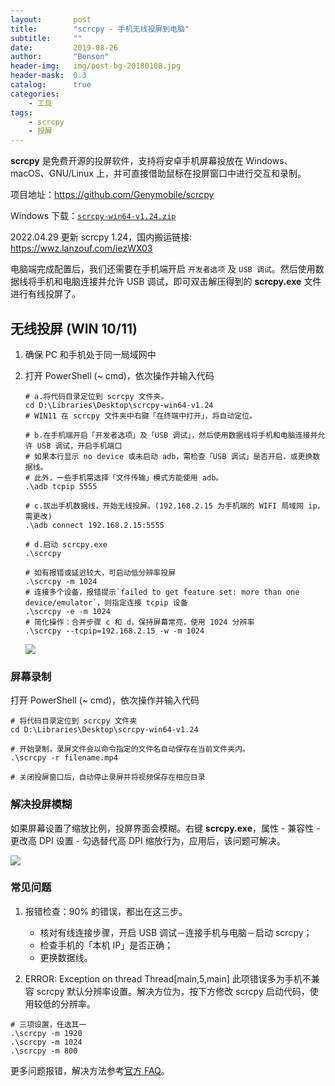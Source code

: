 ```yaml
---
layout:       post
title:        "scrcpy - 手机无线投屏到电脑"
subtitle:     ""
date:         2019-08-26
author:       "Benson"
header-img:   img/post-bg-20180108.jpg
header-mask:  0.3
catalog:      true
categories:
    - 工具
tags:
    - scrcpy
    - 投屏
---
```

**scrcpy** 是免费开源的投屏软件，支持将安卓手机屏幕投放在 Windows、macOS、GNU/Linux 上，并可直接借助鼠标在投屏窗口中进行交互和录制。

项目地址：<https://github.com/Genymobile/scrcpy>

Windows 下载：[`scrcpy-win64-v1.24.zip`](https://github.com/Genymobile/scrcpy/releases/download/v1.24/scrcpy-win64-v1.24.zip)

2022.04.29 更新 scrcpy 1.24，国内搬运链接: <https://wwz.lanzouf.com/iezWX03>

电脑端完成配置后，我们还需要在手机端开启 `开发者选项` 及 `USB 调试`。然后使用数据线将手机和电脑连接并允许 USB 调试，即可双击解压得到的 **scrcpy.exe** 文件进行有线投屏了。

## 无线投屏 (WIN 10/11)

1. 确保 PC 和手机处于同一局域网中
2. 打开 PowerShell (~ cmd)，依次操作并输入代码

    ```#PowerShell
    # a.将代码目录定位到 scrcpy 文件夹。
    cd D:\Libraries\Desktop\scrcpy-win64-v1.24
    # WIN11 在 scrcpy 文件夹中右键「在终端中打开」，将自动定位。
    ​
    # b.在手机端开启「开发者选项」及「USB 调试」，然后使用数据线将手机和电脑连接并允许 USB 调试，开启手机端口
    # 如果本行显示 no device 或未启动 adb，需检查「USB 调试」是否开启，或更换数据线。
    # 此外，一些手机需选择「文件传输」模式方能使用 adb。
    .\adb tcpip 5555
    ​
    # c.拔出手机数据线，开始无线投屏。(192.168.2.15 为手机端的 WIFI 局域网 ip，需更改)
    .\adb connect 192.168.2.15:5555
    ​
    # d.启动 scrcpy.exe
    .\scrcpy

    # 如有报错或延迟较大，可启动低分辨率投屏
    .\scrcpy -m 1024
    # 连接多个设备，报错提示`failed to get feature set: more than one device/emulator`，则指定连接 tcpip 设备
    .\scrcpy -e -m 1024
    # 简化操作：合并步骤 c 和 d，保持屏幕常亮，使用 1024 分辨率
    .\scrcpy --tcpip=192.168.2.15 -w -m 1024
    ```

    ![](http://tc.seoipo.com/20190829093407.png)

### 屏幕录制

打开 PowerShell (~ cmd)，依次操作并输入代码

```#PowerShell
# 将代码目录定位到 scrcpy 文件夹
cd D:\Libraries\Desktop\scrcpy-win64-v1.24
​
# 开始录制，录屏文件会以命令指定的文件名自动保存在当前文件夹内。
.\scrcpy -r filename.mp4
​
# 关闭投屏窗口后，自动停止录屏并将视频保存在相应目录
```

### 解决投屏模糊

如果屏幕设置了缩放比例，投屏界面会模糊。右键 **scrcpy.exe**，属性 - 兼容性 - 更改高 DPI 设置 - 勾选替代高 DPI 缩放行为，应用后，该问题可解决。

![](http://tc.seoipo.com/20190829095640.png)

### 常见问题

1. 报错检查：90% 的错误，都出在这三步。

   * 核对有线连接步骤，开启 USB 调试－连接手机与电脑－启动 scrcpy；
   * 检查手机的「本机 IP」是否正确；
   * 更换数据线。

2. ERROR: Exception on thread Thread[main,5,main] 此项错误多为手机不兼容 scrcpy 默认分辨率设置。解决方位为，按下方修改 scrcpy 启动代码，使用较低的分辨率。

```#PowerShell
# 三项设置，任选其一
.\scrcpy -m 1920
.\scrcpy -m 1024
.\scrcpy -m 800
```

更多问题报错，解决方法参考[官方 FAQ](https://github.com/Genymobile/scrcpy/blob/master/FAQ.md)。

